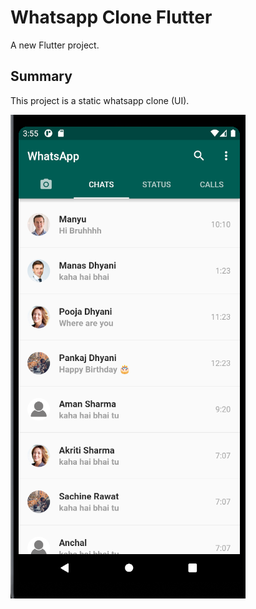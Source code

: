 # Whatsapp Clone Flutter

A new Flutter project.

## Summary

This project is a static whatsapp clone (UI).


![](lib/models/images/WhatsAppChatWindow.png) 

